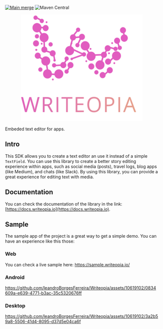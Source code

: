 
[![Main merge](https://github.com/leandroBorgesFerreira/Writeopia/actions/workflows/main-merge.yml/badge.svg)](https://github.com/leandroBorgesFerreira/Writeopia/actions/workflows/main-merge.yml) ![Maven Central](https://img.shields.io/maven-central/v/io.writeopia/writeopia-core)


<p align="center" width="100%">
  <img 
   src="./images/icon_with_title.svg" alt="Writeopia logo"
   width="400" 
   height="350" 
  />
</p>

Embeded text editor for apps. 

## Intro

This SDK allows you to create a text editor an use it instead of a simple `TextField`. You can use this library to create a better story editing experience within apps, such as social media (posts), travel logs, blog apps (like Medium), and chats (like Slack). By using this library, you can provide a great experience for editing text with media.

## Documentation

You can check the documentation of the library in the link: [https://docs.writeopia.io](https://docs.writeopia.io).

## Sample 
The sample app of the project is a great way to get a simple demo. You can have an experience like this those:
### Web
You can check a live sample here: https://sample.writeopia.io/

### Android
https://github.com/leandroBorgesFerreira/Writeopia/assets/10619102/0834609a-e639-4771-b3ac-35c5320676ff

### Desktop
https://github.com/leandroBorgesFerreira/Writeopia/assets/10619102/3a2b59a8-5506-41d4-8095-d37d5e04ca6f

